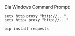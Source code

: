 Dla Windows Command Prompt:
```commandline
setx http_proxy "http://..."
setx https_proxy "http://..."

pip install requests
```